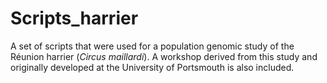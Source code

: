 # Scripts_harrier

A set of scripts that were used for a population genomic study of the Réunion harrier (_Circus maillardi_). A workshop derived from this study and originally developed at the University of Portsmouth is also included.
